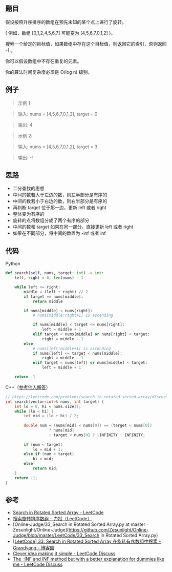 ## 题目

假设按照升序排序的数组在预先未知的某个点上进行了旋转。

( 例如，数组 [0,1,2,4,5,6,7] 可能变为 [4,5,6,7,0,1,2] )。

搜索一个给定的目标值，如果数组中存在这个目标值，则返回它的索引，否则返回 -1 。

你可以假设数组中不存在重复的元素。

你的算法时间复杂度必须是 O(log n) 级别。

## 例子

> 示例 1:  

> 输入: nums = [4,5,6,7,0,1,2], target = 0 

> 输出: 4



> 示例 2:  

> 输入: nums = [4,5,6,7,0,1,2], target = 3 

> 输出: -1

## 思路

- 二分查找的思想
- 中间的数若大于左边的数，则左半部分是有序的
- 中间的数若小于右边的数，则右半部分是有序的
- 再判断 target 位于那一边，更新 left 或者 right  
- 整体变为有序的
- 旋转的点将数组分成了两个有序的部分
- 中间的数和 target 如果在同一部分，直接更新 left 或者 right
- 如果在不同部分，将中间的数置为 -inf 或者 inf

## 代码

Python

```python
def search(self, nums, target: int) -> int:
    left, right = 0, len(nums) - 1

    while left <= right:
        middle = (left + right) // 2
        if target == nums[middle]:
            return middle

        if nums[middle] < nums[right]:
            # nums[middle:right+1] is ascending

            if nums[middle] < target <= nums[right]:
                left = middle + 1
            elif target < nums[middle] or nums[right] < target:
                right = middle - 1
        else:
            # nums[left:middle+1] is ascending
            if nums[left] <= target < nums[middle]:
                right = middle - 1
            elif target < nums[left] or nums[middle] < target:
                left = middle + 1

    return -1
```



C++（[参考他人解答](https://leetcode.com/problems/search-in-rotated-sorted-array/discuss/14435/Clever-idea-making-it-simple)）

```c++
// https://leetcode.com/problems/search-in-rotated-sorted-array/discuss/14435/Clever-idea-making-it-simple
int search(vector<int>& nums, int target) {
    int lo = 0, hi = nums.size();
    while (lo < hi) {
        int mid = (lo + hi) / 2;
        
        double num = (nums[mid] < nums[0]) == (target < nums[0])
                   ? nums[mid]
                   : target < nums[0] ? -INFINITY : INFINITY;
                   
        if (num < target)
            lo = mid + 1;
        else if (num > target)
            hi = mid;
        else
            return mid;
    }
    return -1;
}
```

## 参考

- [Search in Rotated Sorted Array - LeetCode](https://leetcode.com/problems/search-in-rotated-sorted-array/)
- [搜索旋转排序数组 - 力扣（LeetCode）](https://leetcode-cn.com/problems/search-in-rotated-sorted-array)
- [Online-Judge/33_Search in Rotated Sorted Array.py at master · Zesunlight/Online-Judge](https://github.com/Zesunlight/Online-Judge/blob/master/LeetCode/33_Search in Rotated Sorted Array.py)
- [[LeetCode\] 33. Search in Rotated Sorted Array 在旋转有序数组中搜索 - Grandyang - 博客园](https://www.cnblogs.com/grandyang/p/4325648.html)
- [Clever idea making it simple - LeetCode Discuss](https://leetcode.com/problems/search-in-rotated-sorted-array/discuss/14435/Clever-idea-making-it-simple)
- [The -INF and INF method but with a better explanation for dummies like me - LeetCode Discuss](https://leetcode.com/problems/search-in-rotated-sorted-array/discuss/154836/The-INF-and-INF-method-but-with-a-better-explanation-for-dummies-like-me)
